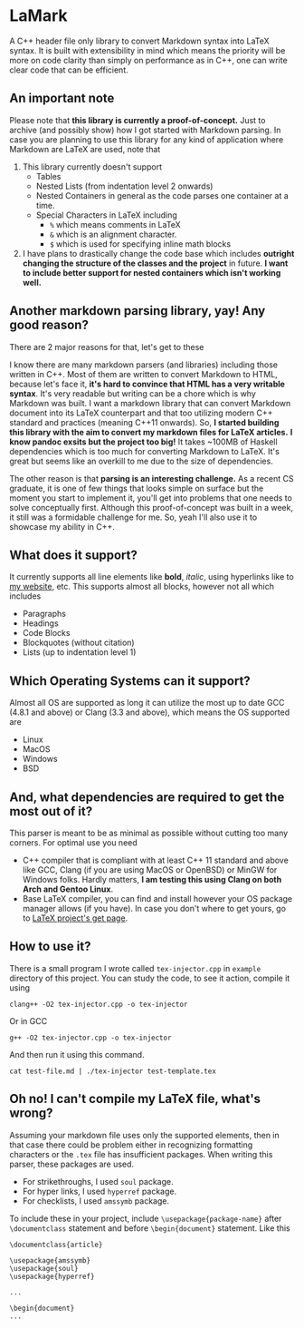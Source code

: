 # LaMark
A C++ header file only library to convert Markdown syntax into LaTeX syntax. It is built with extensibility in mind which means the priority will be more on code clarity than simply on performance as in C++, one can write clear code that can be efficient.

## An important note
Please note that **this library is currently a proof-of-concept.** Just to archive (and possibly show) how I got started with Markdown parsing. In case you are planning to use this library for any kind of application where Markdown are LaTeX are used, note that 
1. This library currently doesn't support
    - Tables
    - Nested Lists (from indentation level 2 onwards)
    - Nested Containers in general as the code parses one container at a time.
    - Special Characters in LaTeX including
        - `%` which means comments in LaTeX 
        - `&` which is an alignment character.
        - `$` which is used for specifying inline math blocks
2. I have plans to drastically change the code base which includes **outright changing the structure of the classes and the project** in future.  **I want to include better support for nested containers which isn't working well.**

## Another markdown parsing library, yay! Any good reason?
There are 2 major reasons for that, let's get to these

I know there are many markdown parsers (and libraries) including those written in C++. Most of them are written to convert Markdown to HTML, because let's face it, **it's hard to convince that HTML has a very writable syntax**. It's very readable but writing can be a chore which is why Markdown was built.
I want a markdown library that can convert Markdown document into its LaTeX counterpart and that too utilizing modern C++ standard and practices (meaning C++11 onwards). So, **I started building this library with the aim to convert my markdown files for LaTeX articles.** 
**I know pandoc exsits but the project too big!** It takes ~100MB of Haskell dependencies which is too much for converting Markdown to LaTeX. It's great but seems like an overkill to me due to the size of dependencies.

The other reason is that **parsing is an interesting challenge.** As a recent CS graduate, it is one of few things that looks simple on surface but the moment you start to implement it, you'll get into problems that one needs to solve conceptually first. Although this proof-of-concept was built in a week, it still was a formidable challenge for me. So, yeah I'll also use it to showcase my ability in C++.

## What does it support?
It currently supports all line elements like **bold**, *italic*, using hyperlinks like to [my website](https://pixeltrik.vercel.app/), etc. 
This supports almost all blocks, however not all which includes

- Paragraphs
- Headings
- Code Blocks
- Blockquotes (without citation)
- Lists (up to indentation level 1)

## Which Operating Systems can it support?
Almost all OS are supported as long it can utilize the most up to date GCC (4.8.1 and above) or Clang (3.3 and above), which means the OS supported are
- Linux
- MacOS
- Windows
- BSD

## And, what dependencies are required to get the most out of it?
This parser is meant to be as minimal as possible without cutting too many corners. For optimal use you need
- C++ compiler that is compliant with at least C++ 11 standard and above like GCC, Clang (if you are using MacOS or OpenBSD) or MinGW for Windows folks. Hardly matters, **I am testing this using Clang on both Arch and Gentoo Linux**.
- Base LaTeX compiler, you can find and install however your OS package manager allows (if you have). In case you don't where to get yours, go to [LaTeX project's get page](https://www.latex-project.org/get/).

## How to use it?
There is a small program I wrote called `tex-injector.cpp` in `example` directory of this project. You can study the code, to see it action, compile it using

```
clang++ -O2 tex-injector.cpp -o tex-injector
```
Or in GCC
```
g++ -O2 tex-injector.cpp -o tex-injector
```

And then run it using this command.
```
cat test-file.md | ./tex-injector test-template.tex
```

## Oh no! I can't compile my LaTeX file, what's wrong?
Assuming your markdown file uses only the supported elements, then in that case there could be problem either in recognizing formatting characters or the `.tex` file has insufficient packages. When writing this parser, these packages are used.
- For strikethroughs, I used `soul` package.
- For hyper links, I used `hyperref` package.
- For checklists, I used `amssymb` package.

To include these in your project, include `\usepackage{package-name}` after `\documentclass` statement and before `\begin{document}` statement.
Like this
```
\documentclass{article}

\usepackage{amssymb}
\usepackage{soul}
\usepackage{hyperref}

...

\begin{document}
...
```
